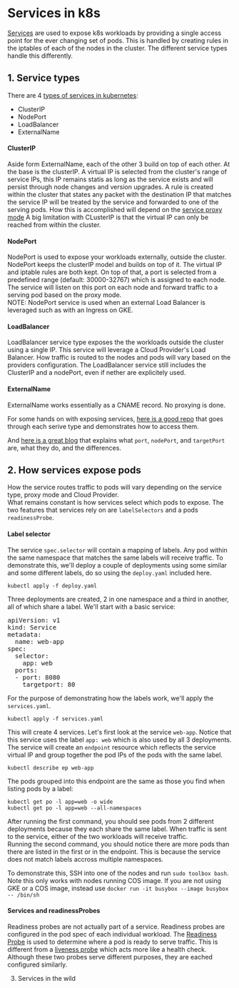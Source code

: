 # Services in k8s

[Services](https://kubernetes.io/docs/concepts/services-networking/service) are used to expose k8s workloads by providing a single access point for the ever changing set of pods. This is handled by creating rules in the iptables of each of the nodes in the cluster. The different service types handle this differently.

## 1. Service types

There are 4 [types of services in kubernetes](https://kubernetes.io/docs/concepts/services-networking/service/#publishing-services-service-types):  

- ClusterIP
- NodePort
- LoadBalancer
- ExternalName

#### ClusterIP

Aside form ExternalName, each of the other 3 build on top of each other. At the base is the clusterIP.
A virtual IP is selected from the cluster's range of service IPs, this IP remains statis as long as the service exists and will persist through node changes and version upgrades.
A rule is created within the cluster that states any packet with the destination IP that matches the service IP will be treated by the service and forwarded to one of the serving pods.
How this is accomplished will depend on the [service proxy mode](https://kubernetes.io/docs/concepts/services-networking/service/#virtual-ips-and-service-proxies)
A big limitation with CLusterIP is that the virtual IP can only be reached from within the cluster.

#### NodePort

NodePort is used to expose your workloads externally, outside the cluster.  
NodePort keeps the clusterIP model and builds on top of it. The virtual IP and iptable rules are both kept. On top of that, a port is selected from a predefined range (default: 30000-32767) which is assigned to each node. The service will listen on this port on each node and forward traffic to a serving pod based on the proxy mode.   
NOTE: NodePort service is used when an external Load Balancer is leveraged such as with an Ingress on GKE.  

#### LoadBalancer

LoadBalancer service type exposes the the workloads outside the cluster using a single IP. This service will leverage a Cloud Provider's Load Balancer. How traffic is routed to the nodes and pods will vary based on the providers configuration.
The LoadBalancer service still includes the ClusterIP and a nodePort, even if nether are explicitely used.  

#### ExternalName

ExternalName works essentially as a CNAME record. No proxying is done.

For some hands on with exposing services, [here is a good repo](https://github.com/DanyLan/GKE-EXPOSE-SERVICES) that goes through each serive type and demonstrates how to access them.  

And [here is a great blog](https://matthewpalmer.net/kubernetes-app-developer/articles/kubernetes-ports-targetport-nodeport-service.html) that explains what `port`, `nodePort`, and `targetPort` are, what they do, and the differences.

## 2. How services expose pods

How the service routes traffic to pods will vary depending on the service type, proxy mode and Cloud Provider.  
What remains constant is how services select which pods to expose. The two features that services rely on are `labelSelectors` and a pods `readinessProbe`.

#### Label selector

The service `spec.selector` will contain a mapping of labels. Any pod within the same namespace that matches the same labels will receive traffic.
To demonstrate this, we'll deploy a couple of deployments using some similar and some different labels, do so using the `deploy.yaml` included here.

    kubectl apply -f deploy.yaml  

Three deployments are created, 2 in one namespace and a third in another, all of which share a label.
We'll start with a basic service:

<pre>
apiVersion: v1
kind: Service
metadata:
  name: web-app
spec:
  selector:
    app: web
  ports:
  - port: 8080
    targetport: 80
</pre>

For the purpose of demonstrating how the labels work, we'll apply the `services.yaml`.

    kubectl apply -f services.yaml

This will create 4 services. Let's first look at the service `web-app`. Notice that this service uses the label `app: web` which is also used by all 3 deployments.
The service will create an `endpoint` resource which reflects the service virtual IP and group together the pod IPs of the pods with the same label.  

    kubectl describe ep web-app

The pods grouped into this endpoint are the same as those you find when listing pods by a label:

    kubectl get po -l app=web -o wide
    kubectl get po -l app=web --all-namespaces

After running the first command, you should see pods from 2 different deployments because they each share the same label. When traffic is sent to the service, either of the two workloads will receive traffic.  
Running the second command, you should notice there are more pods than there are listed in the first or in the endpoint. This is because the service does not match labels accross multiple namespaces.  

To demonstrate this, SSH into one of the nodes and run `sudo toolbox bash`.
Note this only works with nodes running COS image. If you are not using GKE or a COS image, instead use `docker run -it busybox --image busybox -- /bin/sh`



#### Services and readinessProbes

Readiness probes are not actually part of a service. Readiness probes are configured in the pod spec of each individual workload. The [Readiness Probe](https://kubernetes.io/docs/tasks/configure-pod-container/configure-liveness-readiness-startup-probes/#define-readiness-probes) is used to determine where a pod is ready to serve traffic. This is different from a [liveness probe](https://kubernetes.io/docs/tasks/configure-pod-container/configure-liveness-readiness-startup-probes/#define-a-liveness-command) which acts more like a health check. Although these two probes serve different purposes, they are eached configured similarly.


3. Services in the wild
